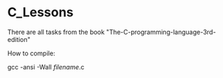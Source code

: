 # C_Lessons
There are all tasks from the book "The-C-programming-language-3rd-edition"

How to compile:

  gcc -ansi -Wall *filename*.c
